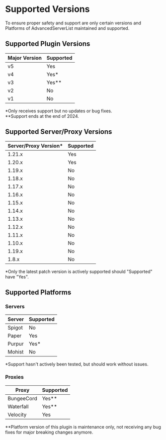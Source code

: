 # Supported Versions

To ensure proper safety and support are only certain versions and Platforms of AdvancedServerList maintained and supported.

## Supported Plugin Versions

| Major Version | Supported |
|---------------|-----------|
| v5            | Yes       |
| v4            | Yes*      |
| v3            | Yes**     |
| v2            | No        |
| v1            | No        |

\*Only receives support but no updates or bug fixes.  
\*\*Support ends at the end of 2024.

## Supported Server/Proxy Versions

| Server/Proxy Version* | Supported |
|-----------------------|-----------|
| 1.21.x                | Yes       |
| 1.20.x                | Yes       |
| 1.19.x                | No        |
| 1.18.x                | No        |
| 1.17.x                | No        |
| 1.16.x                | No        |
| 1.15.x                | No        |
| 1.14.x                | No        |
| 1.13.x                | No        |
| 1.12.x                | No        |
| 1.11.x                | No        |
| 1.10.x                | No        |
| 1.19.x                | No        |
| 1.8.x                 | No        |

\*Only the latest patch version is actively supported should "Supported" have "Yes".

## Supported Platforms

### Servers

| Server | Supported |
|--------|-----------|
| Spigot | No        |
| Paper  | Yes       |
| Purpur | Yes*      |
| Mohist | No        |

\*Support hasn't actively been tested, but should work without issues.

### Proxies

| Proxy      | Supported |
|------------|-----------|
| BungeeCord | Yes**     |
| Waterfall  | Yes**     |
| Velocity   | Yes       |

\*\*Platform version of this plugin is maintenance only, not receiving any bug fixes for major breaking changes anymore.